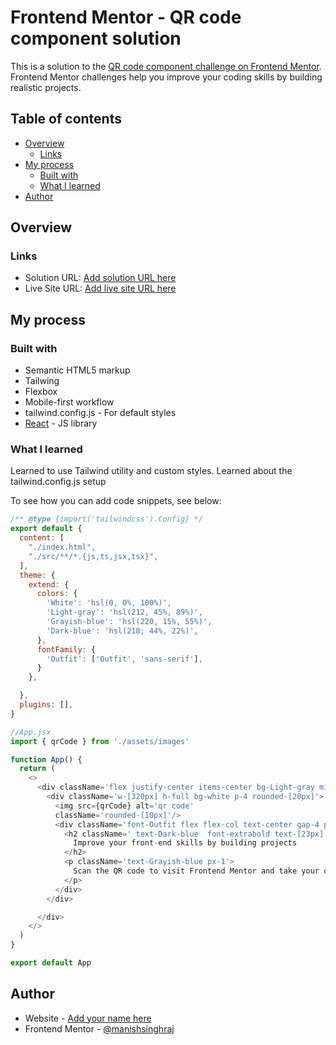# Frontend Mentor - QR code component solution

This is a solution to the [QR code component challenge on Frontend Mentor](https://www.frontendmentor.io/challenges/qr-code-component-iux_sIO_H). Frontend Mentor challenges help you improve your coding skills by building realistic projects. 

## Table of contents

- [Overview](#overview)
  - [Links](#links)
- [My process](#my-process)
  - [Built with](#built-with)
  - [What I learned](#what-i-learned)
- [Author](#author)

## Overview

### Links

- Solution URL: [Add solution URL here](https://your-solution-url.com)
- Live Site URL: [Add live site URL here](https://your-live-site-url.com)

## My process

### Built with

- Semantic HTML5 markup
- Tailwing
- Flexbox
- Mobile-first workflow
- tailwind.config.js - For default styles
- [React](https://reactjs.org/) - JS library

### What I learned

Learned to use Tailwind utility and custom styles.
Learned about the tailwind.config.js setup

To see how you can add code snippets, see below:

```js
/** @type {import('tailwindcss').Config} */
export default {
  content: [
    "./index.html",
    "./src/**/*.{js,ts,jsx,tsx}",
  ],
  theme: {
    extend: {
      colors: {
        'White': 'hsl(0, 0%, 100%)',
        'Light-gray': 'hsl(212, 45%, 89%)',
        'Grayish-blue': 'hsl(220, 15%, 55%)',
        'Dark-blue': 'hsl(218, 44%, 22%)',
      },
      fontFamily: {
        'Outfit': ['Outfit', 'sans-serif'],
      }
    },

  },
  plugins: [],
}
```

```js
//App.jsx
import { qrCode } from './assets/images'

function App() {
  return (
    <>
      <div className='flex justify-center items-center bg-Light-gray min-h-screen text-[15px]' >
        <div className='w-[320px] h-full bg-white p-4 rounded-[20px]'>
          <img src={qrCode} alt='qr code'
          className='rounded-[10px]'/>
          <div className='font-Outfit flex flex-col text-center gap-4 px-2 py-4'>
            <h2 className=' text-Dark-blue  font-extrabold text-[23px] px-1 leading-8'>
              Improve your front-end skills by building projects
            </h2>
            <p className='text-Grayish-blue px-1'>
              Scan the QR code to visit Frontend Mentor and take your coding skills to the next level
            </p>
          </div>
        </div>

      </div>
    </>
  )
}

export default App
```

## Author

- Website - [Add your name here](https://www.your-site.com)
- Frontend Mentor - [@manishsinghraj](https://www.frontendmentor.io/profile/manishsinghraj)


